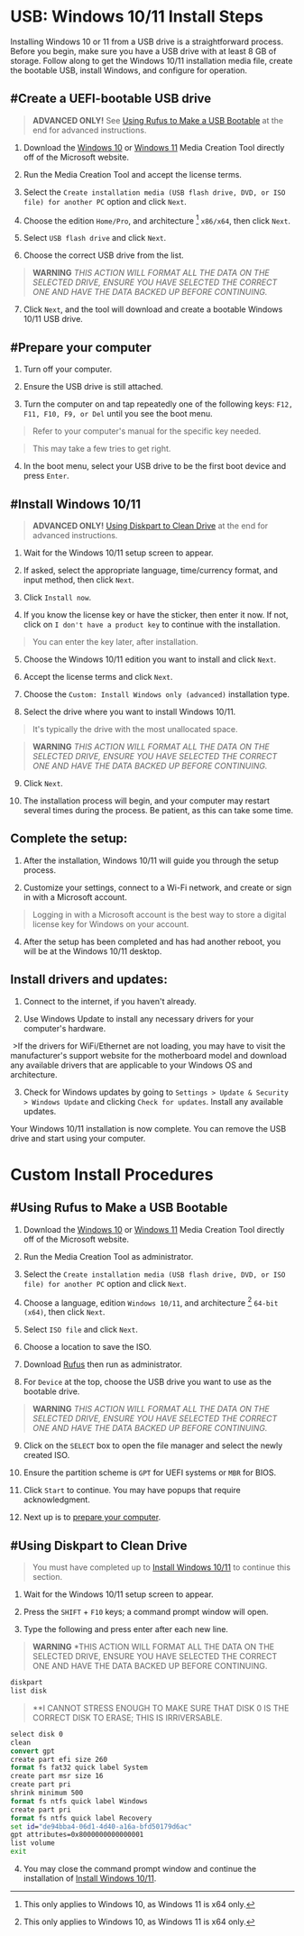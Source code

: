 USB: Windows 10/11 Install Steps
======

Installing Windows 10 or 11 from a USB drive is a straightforward process. Before you begin, make sure you have a USB drive with at least 8 GB of storage. Follow along to get the Windows 10/11 installation media file, create the bootable USB, install Windows, and configure for operation.

## #Create a UEFI-bootable USB drive

> **ADVANCED ONLY!** See [Using Rufus to Make a USB Bootable](#using-rufus-to-make-a-usb-bootable) at the end for advanced instructions.

1. Download the [Windows 10](https://www.microsoft.com/en-us/software-download/windows10) or [Windows 11](https://www.microsoft.com/en-us/software-download/windows11) Media Creation Tool directly off of the Microsoft website.

2. Run the Media Creation Tool and accept the license terms.

3. Select the `Create installation media (USB flash drive, DVD, or ISO file) for another PC` option and click `Next`.

4. Choose the edition `Home/Pro`, and architecture [^1] `x86/x64`, then click `Next`.

5. Select `USB flash drive` and click `Next`.

6. Choose the correct USB drive from the list.

> **WARNING** *THIS ACTION WILL FORMAT ALL THE DATA ON THE SELECTED DRIVE, ENSURE YOU HAVE SELECTED THE CORRECT ONE AND HAVE THE DATA BACKED UP BEFORE CONTINUING.*

7. Click `Next`, and the tool will download and create a bootable Windows 10/11 USB drive.

## #Prepare your computer

1. Turn off your computer.

2. Ensure the USB drive is still attached.

3. Turn the computer on and tap repeatedly one of the following keys: `F12, F11, F10, F9, or Del` until you see the boot menu.

>Refer to your computer's manual for the specific key needed.

>This may take a few tries to get right.

4. In the boot menu, select your USB drive to be the first boot device and press `Enter`.

## #Install Windows 10/11

> **ADVANCED ONLY!** [Using Diskpart to Clean Drive](#using-diskpart-to-clean-drive) at the end for advanced instructions.

1. Wait for the Windows 10/11 setup screen to appear.

2. If asked, select the appropriate language, time/currency format, and input method, then click `Next`.

3. Click `Install now`.

4. If you know the license key or have the sticker, then enter it now. If not, click on `I don't have a product key` to continue with the installation.

>You can enter the key later, after installation.

5. Choose the Windows 10/11 edition you want to install and click `Next`.

6. Accept the license terms and click `Next`.

7. Choose the `Custom: Install Windows only (advanced)` installation type.

8. Select the drive where you want to install Windows 10/11.

>It's typically the drive with the most unallocated space.

> **WARNING** *THIS ACTION WILL FORMAT ALL THE DATA ON THE SELECTED DRIVE, ENSURE YOU HAVE SELECTED THE CORRECT ONE AND HAVE THE DATA BACKED UP BEFORE CONTINUING.*

9. Click `Next`.

10. The installation process will begin, and your computer may restart several times during the process. Be patient, as this can take some time.

## Complete the setup:

1. After the installation, Windows 10/11 will guide you through the setup process.

2. Customize your settings, connect to a Wi-Fi network, and create or sign in with a Microsoft account.

>Logging in with a Microsoft account is the best way to store a digital license key for Windows on your account.

4. After the setup has been completed and has had another reboot, you will be at the Windows 10/11 desktop.

## Install drivers and updates:

1. Connect to the internet, if you haven't already.

2. Use Windows Update to install any necessary drivers for your computer's hardware.

 >If the drivers for WiFi/Ethernet are not loading, you may have to visit the manufacturer's support website for the motherboard model and download any available drivers that are applicable to your Windows OS and architecture.

3. Check for Windows updates by going to `Settings > Update & Security > Windows Update` and clicking `Check for updates`. Install any available updates.

Your Windows 10/11 installation is now complete. You can remove the USB drive and start using your computer.

# Custom Install Procedures

## #Using Rufus to Make a USB Bootable

1. Download the [Windows 10](https://www.microsoft.com/en-us/software-download/windows10) or [Windows 11](https://www.microsoft.com/en-us/software-download/windows11) Media Creation Tool directly off of the Microsoft website.

2. Run the Media Creation Tool as administrator.

4. Select the `Create installation media (USB flash drive, DVD, or ISO file) for another PC` option and click `Next`.

4. Choose a language, edition `Windows 10/11`, and architecture [^1] `64-bit (x64)`, then click `Next`.

5. Select `ISO file` and click `Next`.

6. Choose a location to save the ISO.

7. Download [Rufus](https://rufus.ie/en/) then run as administrator.

8. For `Device` at the top, choose the USB drive you want to use as the bootable drive.

> **WARNING** *THIS ACTION WILL FORMAT ALL THE DATA ON THE SELECTED DRIVE, ENSURE YOU HAVE SELECTED THE CORRECT ONE AND HAVE THE DATA BACKED UP BEFORE CONTINUING.*

9. Click on the `SELECT` box to open the file manager and select the newly created ISO.

10. Ensure the partition scheme is `GPT` for UEFI systems or `MBR` for BIOS.

11. Click `Start` to continue. You may have popups that require acknowledgment.

12. Next up is to [prepare your computer](#prepare-your-computer).

## #Using Diskpart to Clean Drive

>You must have completed up to [Install Windows 10/11](#install-windows-10/11) to continue this section.

1. Wait for the Windows 10/11 setup screen to appear.

2. Press the `SHIFT` + `F10` keys; a command prompt window will open.

3. Type the following and press enter after each new line.

> **WARNING** *THIS ACTION WILL FORMAT ALL THE DATA ON THE SELECTED DRIVE, ENSURE YOU HAVE SELECTED THE CORRECT ONE AND HAVE THE DATA BACKED UP BEFORE CONTINUING.

```cmd
diskpart
list disk
```

> **I CANNOT STRESS ENOUGH TO MAKE SURE THAT DISK 0 IS THE CORRECT DISK TO ERASE; THIS IS IRRIVERSABLE.

```cmd
select disk 0
clean
convert gpt
create part efi size 260
format fs fat32 quick label System
create part msr size 16
create part pri
shrink minimum 500
format fs ntfs quick label Windows 
create part pri
format fs ntfs quick label Recovery
set id="de94bba4-06d1-4d40-a16a-bfd50179d6ac"
gpt attributes=0x8000000000000001
list volume
exit
```

4. You may close the command prompt window and continue the installation of [Install Windows 10/11](#install-windows-10/11).

[^1]: This only applies to Windows 10, as Windows 11 is x64 only.

